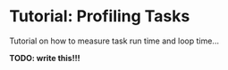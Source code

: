 # Tutorial: Profiling Tasks

Tutorial on how to measure task run time and loop time...

**TODO: write this!!!**